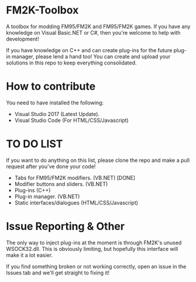 # FM2K-Toolbox
A toolbox for modding FM95/FM2K and FM95/FM2K games. If you have any knowledge on Visual Basic.NET or C#, then you're welcome to help with development!

If you have knowledge on C++ and can create plug-ins for the future plug-in manager, please lend a hand too! You can create and upload your solutions in this repo to keep everything consolidated.
# How to contribute
You need to have installed the following:

- Visual Studio 2017 (Latest Update).
- Visual Studio Code (For HTML/CSS/Javascript)
# TO DO LIST
If you want to do anything on this list, please clone the repo and make a pull request after you've done your code!

- Tabs for FM95/FM2K modifiers. (VB.NET) [DONE]
- Modifier buttons and sliders. (VB.NET)
- Plug-ins (C++)
- Plug-in manager. (VB.NET)
- Static interfaces/dialogues (HTML/CSS/Javascript)
# Issue Reporting & Other
The only way to inject plug-ins at the moment is through FM2K's unused WSOCK32.dll. This is obviously limiting, but hopefully this interface will make it a lot easier.

If you find something broken or not working correctly, open an issue in the Issues tab and we'll get straight to fixing it!

